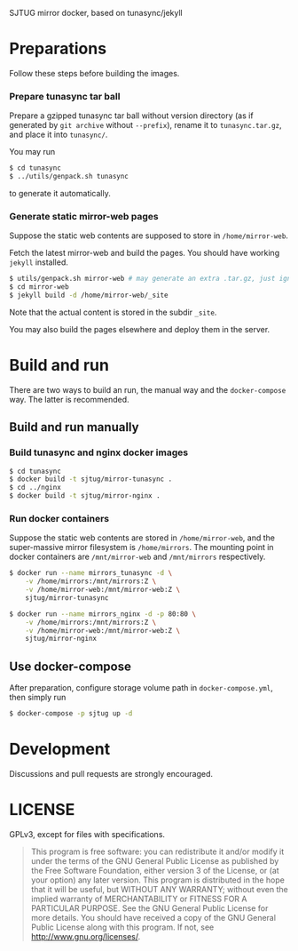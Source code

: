 SJTUG mirror docker, based on tunasync/jekyll

# Preparations

Follow these steps before building the images.

### Prepare tunasync tar ball

Prepare a gzipped tunasync tar ball without version directory (as if generated
by `git archive` without `--prefix`), rename it to `tunasync.tar.gz`, and
place it into `tunasync/`.

You may run
```sh
$ cd tunasync
$ ../utils/genpack.sh tunasync
```
to generate it automatically.

### Generate static mirror-web pages

Suppose the static web contents are supposed to store in `/home/mirror-web`.

Fetch the latest mirror-web and build the pages. You should have working
`jekyll` installed.

```sh
$ utils/genpack.sh mirror-web # may generate an extra .tar.gz, just ignore it
$ cd mirror-web
$ jekyll build -d /home/mirror-web/_site
```

Note that the actual content is stored in the subdir `_site`.

You may also build the pages elsewhere and deploy them in the server.

# Build and run

There are two ways to build an run, the manual way and the `docker-compose`
way. The latter is recommended.

## Build and run manually

### Build tunasync and nginx docker images

```sh
$ cd tunasync
$ docker build -t sjtug/mirror-tunasync .
$ cd ../nginx
$ docker build -t sjtug/mirror-nginx .
```

### Run docker containers

Suppose the static web contents are stored in `/home/mirror-web`, and the
super-massive mirror filesystem is `/home/mirrors`.
The mounting point in docker containers are `/mnt/mirror-web` and
`/mnt/mirrors` respectively.

```sh
$ docker run --name mirrors_tunasync -d \
	-v /home/mirrors:/mnt/mirrors:Z \
	-v /home/mirror-web:/mnt/mirror-web:Z \
	sjtug/mirror-tunasync

$ docker run --name mirrors_nginx -d -p 80:80 \
	-v /home/mirrors:/mnt/mirrors:Z \
	-v /home/mirror-web:/mnt/mirror-web:Z \
	sjtug/mirror-nginx
```

## Use docker-compose

After preparation, configure storage volume path in `docker-compose.yml`, then
simply run
```sh
$ docker-compose -p sjtug up -d
```

# Development
Discussions and pull requests are strongly encouraged.

# LICENSE
GPLv3, except for files with specifications.

 > This program is free software: you can redistribute it and/or modify it under the terms of the GNU General Public License as published by the Free Software Foundation, either version 3 of the License, or (at your option) any later version.
 > This program is distributed in the hope that it will be useful, but WITHOUT ANY WARRANTY; without even the implied warranty of MERCHANTABILITY or FITNESS FOR A PARTICULAR PURPOSE. See the GNU General Public License for more details.
 > You should have received a copy of the GNU General Public License along with this program. If not, see http://www.gnu.org/licenses/.
